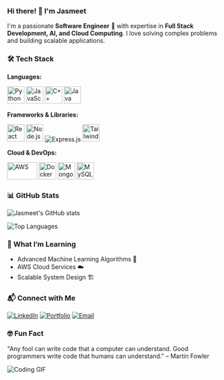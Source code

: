 ### Hi there! 👋 I'm Jasmeet

I'm a passionate **Software Engineer** 🚀 with expertise in **Full Stack Development, AI, and Cloud Computing**. I love solving complex problems and building scalable applications.

### 🛠️ Tech Stack

**Languages:**  
<p align="left">
  <img src="https://cdn.jsdelivr.net/gh/devicons/devicon/icons/python/python-original.svg" alt="Python" width="40" height="40"/>
  <img src="https://cdn.jsdelivr.net/gh/devicons/devicon/icons/javascript/javascript-original.svg" alt="JavaScript" width="40" height="40"/>
  <img src="https://cdn.jsdelivr.net/gh/devicons/devicon/icons/cplusplus/cplusplus-original.svg" alt="C++" width="40" height="40"/>
  <img src="https://cdn.jsdelivr.net/gh/devicons/devicon/icons/java/java-original.svg" alt="Java" width="40" height="40"/>
</p>

**Frameworks & Libraries:**  
<p align="left">
  <img src="https://cdn.jsdelivr.net/gh/devicons/devicon/icons/react/react-original.svg" alt="React" width="40" height="40"/>
  <img src="https://cdn.jsdelivr.net/gh/devicons/devicon/icons/nodejs/nodejs-original.svg" alt="Node.js" width="40" height="40"/>
  <img src="https://img.icons8.com/color/48/express-js.png" alt="Express.js"/>
  <img src="https://cdn.jsdelivr.net/gh/devicons/devicon/icons/tailwindcss/tailwindcss-original.svg" alt="Tailwind CSS" width="40" height="40"/>
</p>

**Cloud & DevOps:**  
<p align="left">
  <img src="https://upload.wikimedia.org/wikipedia/commons/9/93/Amazon_Web_Services_Logo.svg" alt="AWS" width="70" height="40"/>
  <img src="https://cdn.jsdelivr.net/gh/devicons/devicon/icons/docker/docker-original.svg" alt="Docker" width="40" height="40"/>
  <img src="https://cdn.jsdelivr.net/gh/devicons/devicon/icons/mongodb/mongodb-original.svg" alt="MongoDB" width="40" height="40"/>
  <img src="https://cdn.jsdelivr.net/gh/devicons/devicon/icons/mysql/mysql-original.svg" alt="MySQL" width="40" height="40"/>
</p>



### 📊 GitHub Stats

![Jasmeet's GitHub stats](https://github-readme-stats.vercel.app/api?username=Jasmeet-011&show_icons=true&theme=radical)

![Top Languages](https://github-readme-stats.vercel.app/api/top-langs/?username=Jasmeet-011&layout=compact&theme=radical)


### 🎯 What I’m Learning
- Advanced Machine Learning Algorithms 🤖
- AWS Cloud Services ☁️
- Scalable System Design 🏗️

### 📬 Connect with Me

[![LinkedIn](https://img.shields.io/badge/-LinkedIn-blue?style=flat-square&logo=Linkedin&logoColor=white&link=https://linkedin.com/in/jasmeet011)](https://linkedin.com/in/jasmeet011)
[![Portfolio](https://img.shields.io/badge/-Portfolio-black?style=flat-square&logo=web&logoColor=white&link=https://your-portfolio-link)](https://your-portfolio-link)
[![Email](https://img.shields.io/badge/-Email-red?style=flat-square&logo=Gmail&logoColor=white&link=mailto:your.email@example.com)](mailto:jasmeetsingh5003@gmail.com)


### 🤓 Fun Fact
"Any fool can write code that a computer can understand. Good programmers write code that humans can understand." – Martin Fowler

![Coding GIF](https://media.giphy.com/media/13HgwGsXF0aiGY/giphy.gif)


<!--
**Jasmeet-011/Jasmeet-011** is a ✨ _special_ ✨ repository because its `README.md` (this file) appears on your GitHub profile.
I’m an aspiring Software Engineer passionate about solving complex problems and building impactful solutions. I’m pursuing my Master’s degree in Computer Science at NYU Tandon, where I’m honing my skills in software development, machine learning, and scalable systems.
Here are some ideas to get you started:
-
- 🔭 I’m currently working on ...
- 🌱 I’m currently learning ...
- 👯 I’m looking to collaborate on ...
- 🤔 I’m looking for help with ...
- 💬 Ask me about ...
- 📫 How to reach me: ...
- 😄 Pronouns: ...
- ⚡ Fun fact: ...
-->
